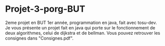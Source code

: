 # Projet-3-porg-BUT
2eme projet en BUT 1er année, programmation en java, fait avec tosu-dev. Je vous présente un projet fait en java qui porte sur le fonctionnement de deux algorithmes, 
celui de dijkstra et de bellman. Vous pouvez retrouver les consignes dans "Consignes.pdf".
